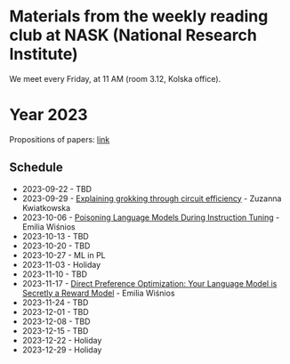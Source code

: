 # Materials from the weekly reading club at NASK (National Research Institute)

We meet every Friday, at 11 AM (room 3.12, Kolska office).


# Year 2023

Propositions of papers: [link](https://github.com/ZILiAT-NASK/reading-club/blob/main/papers_propositions.md)

## Schedule

- 2023-09-22 - TBD
- 2023-09-29 - [Explaining grokking through circuit efficiency](https://arxiv.org/abs/2309.02390) - Zuzanna Kwiatkowska
- 2023-10-06 - [Poisoning Language Models During Instruction Tuning](https://arxiv.org/abs/2305.00944) - Emilia Wiśnios
- 2023-10-13 - TBD
- 2023-10-20 - TBD
- 2023-10-27 - ML in PL
- 2023-11-03 - Holiday
- 2023-11-10 - TBD
- 2023-11-17 - [Direct Preference Optimization: Your Language Model is Secretly a Reward Model](https://arxiv.org/abs/2305.18290) - Emilia Wiśnios
- 2023-11-24 - TBD
- 2023-12-01 - TBD
- 2023-12-08 - TBD
- 2023-12-15 - TBD
- 2023-12-22 - Holiday
- 2023-12-29 - Holiday
